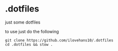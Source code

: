 # .dotfiles

just some dotfiles

to use just do the following

```
git clone https://github.com/ilovehans10/.dotfiles
cd .dotfiles && stow .
```
